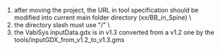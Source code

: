 1. after moving the project, the URL in tool specification should be modified into current main folder directory (xx/BB_in_Spine) \
2. the directory slash must use "/" \
3. the VabiSys inputData.gdx is in v1.3 converted from a v1.2 one by the tools/inputGDX_from_v1.2_to_v1.3.gms